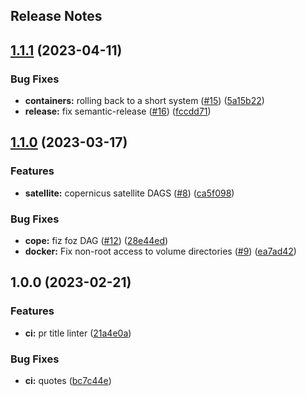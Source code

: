 Release Notes
---

## [1.1.1](https://github.com/AlertaDengue/AlertFlow/compare/1.1.0...1.1.1) (2023-04-11)


### Bug Fixes

* **containers:** rolling back to a short system ([#15](https://github.com/AlertaDengue/AlertFlow/issues/15)) ([5a15b22](https://github.com/AlertaDengue/AlertFlow/commit/5a15b226131d1fae029f0d138738d9b194a5095a))
* **release:** fix semantic-release ([#16](https://github.com/AlertaDengue/AlertFlow/issues/16)) ([fccdd71](https://github.com/AlertaDengue/AlertFlow/commit/fccdd715c5c9cac4e7de668e32444d81a9b22d01))

## [1.1.0](https://github.com/AlertaDengue/AlertFlow/compare/1.0.0...1.1.0) (2023-03-17)


### Features

* **satellite:** copernicus satellite DAGS ([#8](https://github.com/AlertaDengue/AlertFlow/issues/8)) ([ca5f098](https://github.com/AlertaDengue/AlertFlow/commit/ca5f098442bac0cac17c4be3591747ee96ac62f0))


### Bug Fixes

* **cope:** fiz foz DAG ([#12](https://github.com/AlertaDengue/AlertFlow/issues/12)) ([28e44ed](https://github.com/AlertaDengue/AlertFlow/commit/28e44edb13335f3a8bb262b305299a1db0a1cd92))
* **docker:** Fix non-root access to volume directories ([#9](https://github.com/AlertaDengue/AlertFlow/issues/9)) ([ea7ad42](https://github.com/AlertaDengue/AlertFlow/commit/ea7ad4279608ca5982900b6214377f3db103e5b1))

## 1.0.0 (2023-02-21)


### Features

* **ci:** pr title linter ([21a4e0a](https://github.com/luabida/AlertFlow/commit/21a4e0ada62720638d27de8d546335a44331aa77))


### Bug Fixes

* **ci:** quotes ([bc7c44e](https://github.com/luabida/AlertFlow/commit/bc7c44e9e7a5f0576cd01eb9d0b7264d74d593c1))
